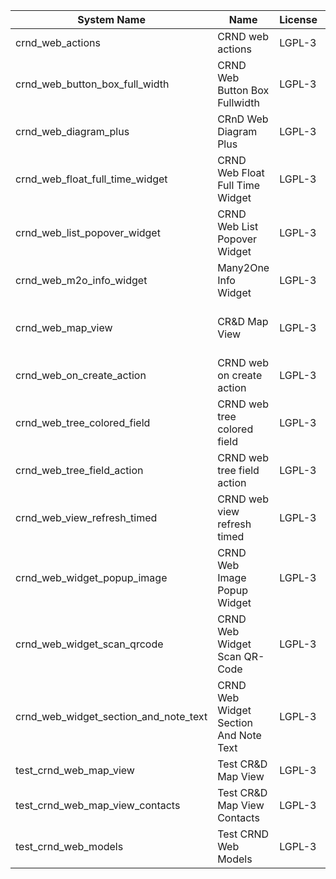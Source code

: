 | System Name | Name | License | Version | Summary | Price |
|---|---|---|---|---|---|
| crnd_web_actions | CRND web actions | LGPL-3 | 15.0.0.2.0 |  |  |
| crnd_web_button_box_full_width | CRND Web Button Box Fullwidth | LGPL-3 | 15.0.0.2.0 | Button_box at the top of the form |  |
| crnd_web_diagram_plus | CRnD Web Diagram Plus | LGPL-3 | 15.0.0.11.0 | Odoo Web Diagram view by CRnD. |  |
| crnd_web_float_full_time_widget | CRND Web Float Full Time Widget | LGPL-3 | 15.0.0.3.0 | Float Time Duration Widget |  |
| crnd_web_list_popover_widget | CRND Web List Popover Widget | LGPL-3 | 15.0.0.6.0 | Tooltips message for text fields on tree view. |  |
| crnd_web_m2o_info_widget | Many2One Info Widget | LGPL-3 | 15.0.0.7.0 | Many2One Info Widget |  |
| crnd_web_map_view | CR&D Map View | LGPL-3 | 15.0.0.3.0 | This technical module provides view that allows to display objects on the map |  |
| crnd_web_on_create_action | CRND web on create action | LGPL-3 | 15.0.0.2.0 | Make it possible to use wizards to create records |  |
| crnd_web_tree_colored_field | CRND web tree colored field | LGPL-3 | 15.0.0.4.0 |  |  |
| crnd_web_tree_field_action | CRND web tree field action | LGPL-3 | 15.0.0.5.0 |  |  |
| crnd_web_view_refresh_timed | CRND web view refresh timed | LGPL-3 | 15.0.0.3.0 |  |  |
| crnd_web_widget_popup_image | CRND Web Image Popup Widget | LGPL-3 | 15.0.0.2.0 | Popup images from the binary fields |  |
| crnd_web_widget_scan_qrcode | CRND Web Widget Scan QR-Code | LGPL-3 | 15.0.0.3.0 | Scan QR-Code Widget |  |
| crnd_web_widget_section_and_note_text | CRND Web Widget Section And Note Text | LGPL-3 | 15.0.0.1.0 | Makes the standard section_and_note_text widget compatible with CRND Web List Popover Widget. |  |
| test_crnd_web_map_view | Test CR&D Map View | LGPL-3 | 15.0.0.3.0 |  |  |
| test_crnd_web_map_view_contacts | Test CR&D Map View Contacts | LGPL-3 | 15.0.0.3.0 |  |  |
| test_crnd_web_models | Test CRND Web Models | LGPL-3 | 15.0.0.11.0 | Module for testing web addons. |  |

